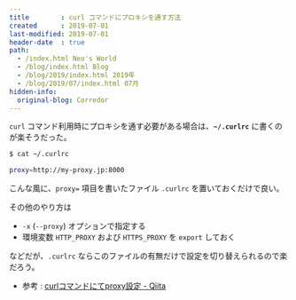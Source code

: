 ```yaml
---
title        : curl コマンドにプロキシを通す方法
created      : 2019-07-01
last-modified: 2019-07-01
header-date  : true
path:
  - /index.html Neo's World
  - /blog/index.html Blog
  - /blog/2019/index.html 2019年
  - /blog/2019/07/index.html 07月
hidden-info:
  original-blog: Corredor
---
```


`curl` コマンド利用時にプロキシを通す必要がある場合は、**`~/.curlrc`** に書くのが楽そうだった。

```bash
$ cat ~/.curlrc

proxy=http://my-proxy.jp:8000
```

こんな風に、`proxy=` 項目を書いたファイル `.curlrc` を置いておくだけで良い。

その他のやり方は

- `-x` (`--proxy`) オプションで指定する
- 環境変数 `HTTP_PROXY` および `HTTPS_PROXY` を `export` しておく

などだが、`.curlrc` ならこのファイルの有無だけで設定を切り替えられるので楽だろう。

- 参考 : [curlコマンドにてproxy設定 - Qiita](https://qiita.com/tkj/items/c6dad4efc0dff4fecd93)
